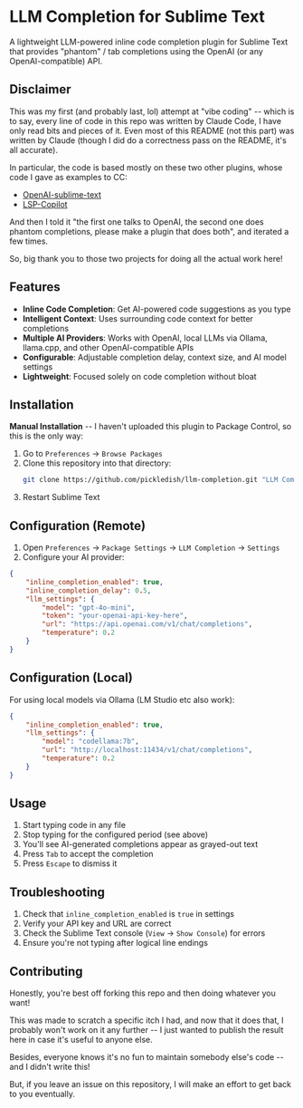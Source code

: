 # LLM Completion for Sublime Text

A lightweight LLM-powered inline code completion plugin for Sublime Text that provides "phantom" / tab completions using the OpenAI (or any OpenAI-compatible) API.

## Disclaimer

This was my first (and probably last, lol) attempt at "vibe coding" -- which is to say, every line of code in this repo was written by Claude Code, I have only read bits and pieces of it. Even most of this README (not this part) was written by Claude (though I did do a correctness pass on the README, it's all accurate).

In particular, the code is based mostly on these two other plugins, whose code I gave as examples to CC:

* [OpenAI-sublime-text](https://github.com/yaroslavyaroslav/OpenAI-sublime-text)
* [LSP-Copilot](https://github.com/TerminalFi/LSP-copilot)

And then I told it "the first one talks to OpenAI, the second one does phantom completions, please make a plugin that does both", and iterated a few times.

So, big thank you to those two projects for doing all the actual work here!

## Features

- **Inline Code Completion**: Get AI-powered code suggestions as you type
- **Intelligent Context**: Uses surrounding code context for better completions
- **Multiple AI Providers**: Works with OpenAI, local LLMs via Ollama, llama.cpp, and other OpenAI-compatible APIs
- **Configurable**: Adjustable completion delay, context size, and AI model settings
- **Lightweight**: Focused solely on code completion without bloat

## Installation

**Manual Installation** -- I haven't uploaded this plugin to Package Control, so this is the only way:

1. Go to `Preferences` -> `Browse Packages`
2. Clone this repository into that directory:
   ```bash
   git clone https://github.com/pickledish/llm-completion.git "LLM Completion"
   ```
3. Restart Sublime Text

## Configuration (Remote)

1. Open `Preferences` -> `Package Settings` -> `LLM Completion` -> `Settings`
2. Configure your AI provider:

```json
{
    "inline_completion_enabled": true,
    "inline_completion_delay": 0.5,
    "llm_settings": {
        "model": "gpt-4o-mini",
        "token": "your-openai-api-key-here",
        "url": "https://api.openai.com/v1/chat/completions",
        "temperature": 0.2
    }
}
```

## Configuration (Local)

For using local models via Ollama (LM Studio etc also work):

```json
{
    "inline_completion_enabled": true,
    "llm_settings": {
        "model": "codellama:7b",
        "url": "http://localhost:11434/v1/chat/completions",
        "temperature": 0.2
    }
}
```

## Usage

1. Start typing code in any file
2. Stop typing for the configured period (see above)
3. You'll see AI-generated completions appear as grayed-out text
4. Press `Tab` to accept the completion
5. Press `Escape` to dismiss it

## Troubleshooting

1. Check that `inline_completion_enabled` is `true` in settings
2. Verify your API key and URL are correct
3. Check the Sublime Text console (`View` -> `Show Console`) for errors
4. Ensure you're not typing after logical line endings

## Contributing

Honestly, you're best off forking this repo and then doing whatever you want!

This was made to scratch a specific itch I had, and now that it does that, I probably won't work on it any further -- I just wanted to publish the result here in case it's useful to anyone else.

Besides, everyone knows it's no fun to maintain somebody else's code -- and I didn't write this!

But, if you leave an issue on this repository, I will make an effort to get back to you eventually.
